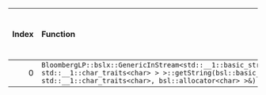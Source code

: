 |   Index | Function                                                                                                                                                                                      |   Difference in number of lines |   Function size difference in bytes | Disassembly                                                             |   Number of lines in `assume` build |   Number of bytes in `assume` build |   Number of lines in `none` build |   Number of bytes in `none` build |
|--------:|:----------------------------------------------------------------------------------------------------------------------------------------------------------------------------------------------|--------------------------------:|------------------------------------:|:------------------------------------------------------------------------|------------------------------------:|------------------------------------:|----------------------------------:|----------------------------------:|
|       0 | `BloombergLP::bslx::GenericInStream<std::__1::basic_streambuf<char, std::__1::char_traits<char> > >::getString(bsl::basic_string<char, std::__1::char_traits<char>, bsl::allocator<char> >&)` |                               5 |                                  16 | [Assumed](0.assume.s.txt), [Ignored](0.none.s.txt), [Diff](0.diff.html) |                                 672 |                             4213104 |                               656 |                           4213104 |